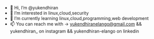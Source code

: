 - 👋 Hi, I’m @yukendhiran
- 👀 I’m interested in linux,cloud,security
- 🌱 I’m currently learning linux,cloud,programming,web development
- 📫 You can reach me with -> yukendhiranelango@gmail.com && yukendhiran_  on instagram && yukendhiran-elango on linkedin

<!---
yukendhiran/yukendhiran is a ✨ special ✨ repository because its `README.md` (this file) appears on your GitHub profile.
You can click the Preview link to take a look at your changes.
--->
